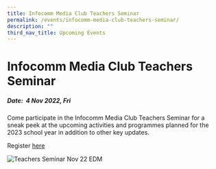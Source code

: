 ```yaml
---
title: Infocomm Media Club Teachers Seminar
permalink: /events/infocomm-media-club-teachers-seminar/
description: ""
third_nav_title: Upcoming Events
---
```

# Infocomm Media Club Teachers Seminar
##### Date:  4 Nov 2022, Fri
Come participate in the Infocomm Media Club Teachers Seminar for a sneak peek at the upcoming activities and programmes planned for the 2023 school year in addition to other key updates.

Register [here](https://go.gov.sg/teachersseminar2022)

![Teachers Seminar Nov 22 EDM](/images/events/workshops-and-exhibitions/Teachersseminar/InfoComm%20Media%20Club%20-%20Teachers%20Seminar.png)